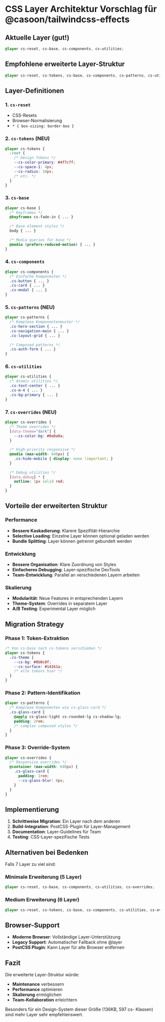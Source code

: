 # CSS Layer Architektur Vorschlag für @casoon/tailwindcss-effects

## Aktuelle Layer (gut!)
```css
@layer cs-reset, cs-base, cs-components, cs-utilities;
```

## Empfohlene erweiterte Layer-Struktur
```css
@layer cs-reset, cs-tokens, cs-base, cs-components, cs-patterns, cs-utilities, cs-overrides;
```

## Layer-Definitionen

### 1. `cs-reset`
- CSS-Resets
- Browser-Normalisierung
- `* { box-sizing: border-box }`

### 2. `cs-tokens` (NEU)
```css
@layer cs-tokens {
  :root {
    /* Design Tokens */
    --cs-color-primary: #4f7cff;
    --cs-space-1: 4px;
    --cs-radius: 10px;
    /* etc. */
  }
}
```

### 3. `cs-base` 
```css
@layer cs-base {
  /* Keyframes */
  @keyframes cs-fade-in { ... }
  
  /* Base element styles */
  body { ... }
  
  /* Media queries für base */
  @media (prefers-reduced-motion) { ... }
}
```

### 4. `cs-components`
```css
@layer cs-components {
  /* Einfache Komponenten */
  .cs-button { ... }
  .cs-card { ... }
  .cs-modal { ... }
}
```

### 5. `cs-patterns` (NEU)
```css
@layer cs-patterns {
  /* Komplexe Komponentenmuster */
  .cs-hero-section { ... }
  .cs-navigation-main { ... }
  .cs-layout-grid { ... }
  
  /* Composed patterns */
  .cs-auth-form { ... }
}
```

### 6. `cs-utilities`
```css
@layer cs-utilities {
  /* Atomic utilities */
  .cs-text-center { ... }
  .cs-m-4 { ... }
  .cs-bg-primary { ... }
}
```

### 7. `cs-overrides` (NEU)
```css
@layer cs-overrides {
  /* Theme overrides */
  [data-theme="dark"] {
    --cs-color-bg: #0a0a0a;
  }
  
  /* High-priority responsive */
  @media (max-width: 640px) {
    .cs-hide-mobile { display: none !important; }
  }
  
  /* Debug utilities */
  [data-debug] * {
    outline: 1px solid red;
  }
}
```

## Vorteile der erweiterten Struktur

### Performance
- **Bessere Kaskadierung**: Klarere Spezifität-Hierarchie
- **Selective Loading**: Einzelne Layer können optional geladen werden
- **Bundle Splitting**: Layer können getrennt gebundelt werden

### Entwicklung  
- **Bessere Organisation**: Klare Zuordnung von Styles
- **Einfacheres Debugging**: Layer-spezifische DevTools
- **Team-Entwicklung**: Parallel an verschiedenen Layern arbeiten

### Skalierung
- **Modularität**: Neue Features in entsprechenden Layern
- **Theme-System**: Overrides in separatem Layer
- **A/B Testing**: Experimental Layer möglich

## Migration Strategy

### Phase 1: Token-Extraktion
```css
/* Von cs-base nach cs-tokens verschieben */
@layer cs-tokens {
  .cs-theme {
    --cs-bg: #0b0c0f;
    --cs-surface: #14161a;
    /* alle tokens hier */
  }
}
```

### Phase 2: Pattern-Identifikation
```css
@layer cs-patterns {
  /* Komplexe Komponenten wie cs-glass-card */
  .cs-glass-card {
    @apply cs-glass-light cs-rounded-lg cs-shadow-lg;
    padding: 2rem;
    /* complex composed styles */
  }
}
```

### Phase 3: Override-System
```css
@layer cs-overrides {
  /* Responsive overrides */
  @container (max-width: 640px) {
    .cs-glass-card {
      padding: 1rem;
      --cs-glass-blur: 8px;
    }
  }
}
```

## Implementierung

1. **Schrittweise Migration**: Ein Layer nach dem anderen
2. **Build-Integration**: PostCSS-Plugin für Layer-Management  
3. **Documentation**: Layer-Guidelines für Team
4. **Testing**: CSS-Layer-spezifische Tests

## Alternativen bei Bedenken

Falls 7 Layer zu viel sind:

### Minimale Erweiterung (5 Layer)
```css
@layer cs-reset, cs-base, cs-components, cs-utilities, cs-overrides;
```

### Medium Erweiterung (6 Layer)  
```css
@layer cs-reset, cs-tokens, cs-base, cs-components, cs-utilities, cs-overrides;
```

## Browser-Support

- **Moderne Browser**: Vollständige Layer-Unterstützung
- **Legacy Support**: Automatischer Fallback ohne @layer
- **PostCSS Plugin**: Kann Layer für alte Browser entfernen

## Fazit

Die erweiterte Layer-Struktur würde:
- **Maintenance** verbessern
- **Performance** optimieren  
- **Skalierung** ermöglichen
- **Team-Kollaboration** erleichtern

Besonders für ein Design-System dieser Größe (136KB, 597 cs- Klassen) sind mehr Layer sehr empfehlenswert.
